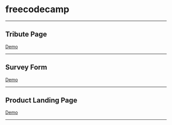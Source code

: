 # freecodecamp

---

## Tribute Page

[Demo](http://dean-tribute-page.surge.sh/)

---

## Survey Form

[Demo](http://dean-survey-form.surge.sh/)

---

## Product Landing Page

[Demo](http://dean-product-landing-page.surge.sh/)

---
